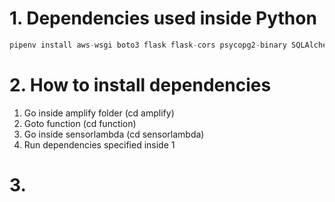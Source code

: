 # 1. Dependencies used inside Python #
```python
pipenv install aws-wsgi boto3 flask flask-cors psycopg2-binary SQLAlchemy SQLAlchemy-serializer
```

# 2. How to install dependencies #
1. Go inside amplify folder (cd amplify)
2. Goto function (cd function)
3. Go inside sensorlambda (cd sensorlambda)
4. Run dependencies specified inside 1

# 3.